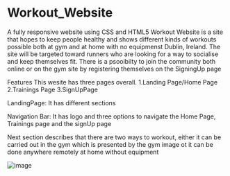 # Workout_Website
A fully responsive website using CSS and HTML5 
Workout Website is a site that hopes to keep people healthy and  shows different kinds of workouts possible both at gym and at home with no equipmenst  Dublin, Ireland. The site will be targeted toward runners who are looking for a way to socialise and keep themselves fit. There is a psooibilty to join the community both online or on the gym site by registering themselves on the SigningUp page

Features
This wesite has three pages overall. 
1.Landing Page/Home Page
2.Trainings Page
3.SignUpPage

LandingPage: It has different sections

Navigation Bar: It has logo and three options to navigate the Home Page, Trainings page and the signUp page

Next section describes that there are two ways to workout, either it can be carried out in the gym which is presented by the gym image ot it can be done anywhere remotely at home without equipment

![image](https://user-images.githubusercontent.com/63474017/174799353-488adddd-2c0b-4d7e-be18-23f254d652d4.png)



